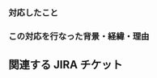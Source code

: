 ### 対応したこと
<!-- このPRで対応した内容を簡潔に記入してください -->

### この対応を行なった背景・経緯・理由
<!-- 対応に至った背景・経緯・理由があれば記入してください。後で見返した時にADRとして使用できる粒度での記入を意識すること -->

## 関連する JIRA チケット
